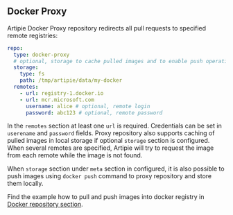 ## Docker Proxy

Artipie Docker Proxy repository redirects all pull requests to specified remote registries:

```yaml
repo:
  type: docker-proxy
  # optional, storage to cache pulled images and to enable push operation
  storage:
    type: fs
    path: /tmp/artipie/data/my-docker
  remotes:
    - url: registry-1.docker.io
    - url: mcr.microsoft.com
      username: alice # optional, remote login
      password: abc123 # optional, remote password
```
In the `remotes` section at least one `url` is required. Credentials can be set in `userename`
and `password` fields. Proxy repository also supports caching of pulled images in local storage
if optional `storage` section is configured. When several remotes are specified, Artipie
will try to request the image from each remote while the image is not found.

When `storage` section under `meta` section in configured, it is also possible to push images
using `docker push` command to proxy repository and store them locally.

Find the example how to pull and push images into docker registry in [Docker repository section](./docker#usage-example).